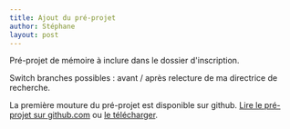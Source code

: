 ```yaml
---
title: Ajout du pré-projet
author: Stéphane
layout: post
---
```

Pré-projet de mémoire à inclure dans le dossier d'inscription.

Switch branches possibles : avant / après relecture de ma directrice de recherche.

La première mouture du pré-projet est disponible sur github. [Lire le pré-projet sur github.com](https://github.com/stephmnt/memoire/blob/master/pre-projet/index.pdf) ou [le télécharger](https://github.com/stephmnt/memoire/raw/master/pre-projet/index.pdf).
